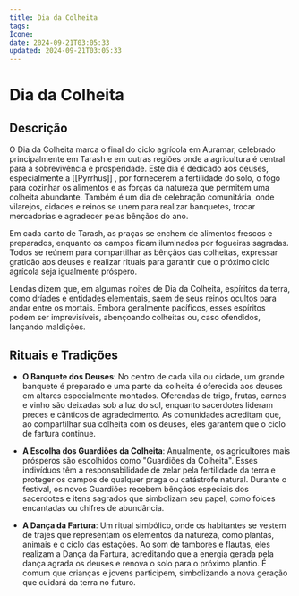 ```yaml
---
title: Dia da Colheita
tags:
Ícone:
date: 2024-09-21T03:05:33
updated: 2024-09-21T03:05:33
---
```


# Dia da Colheita

## Descrição

O Dia da Colheita marca o final do ciclo agrícola em Auramar, celebrado principalmente em Tarash e em outras regiões onde a agricultura é central para a sobrevivência e prosperidade. Este dia é dedicado aos deuses, especialmente a [[Pyrrhus]] , por fornecerem a fertilidade do solo, o fogo para cozinhar os alimentos e as forças da natureza que permitem uma colheita abundante. Também é um dia de celebração comunitária, onde vilarejos, cidades e reinos se unem para realizar banquetes, trocar mercadorias e agradecer pelas bênçãos do ano.

Em cada canto de Tarash, as praças se enchem de alimentos frescos e preparados, enquanto os campos ficam iluminados por fogueiras sagradas. Todos se reúnem para compartilhar as bênçãos das colheitas, expressar gratidão aos deuses e realizar rituais para garantir que o próximo ciclo agrícola seja igualmente próspero.

Lendas dizem que, em algumas noites de Dia da Colheita, espíritos da terra, como dríades e entidades elementais, saem de seus reinos ocultos para andar entre os mortais. Embora geralmente pacíficos, esses espíritos podem ser imprevisíveis, abençoando colheitas ou, caso ofendidos, lançando maldições.

## Rituais e Tradições

- **O Banquete dos Deuses**: No centro de cada vila ou cidade, um grande banquete é preparado e uma parte da colheita é oferecida aos deuses em altares especialmente montados. Oferendas de trigo, frutas, carnes e vinho são deixadas sob a luz do sol, enquanto sacerdotes lideram preces e cânticos de agradecimento. As comunidades acreditam que, ao compartilhar sua colheita com os deuses, eles garantem que o ciclo de fartura continue.

- **A Escolha dos Guardiões da Colheita**: Anualmente, os agricultores mais prósperos são escolhidos como "Guardiões da Colheita". Esses indivíduos têm a responsabilidade de zelar pela fertilidade da terra e proteger os campos de qualquer praga ou catástrofe natural. Durante o festival, os novos Guardiões recebem bênçãos especiais dos sacerdotes e itens sagrados que simbolizam seu papel, como foices encantadas ou chifres de abundância.

- **A Dança da Fartura**: Um ritual simbólico, onde os habitantes se vestem de trajes que representam os elementos da natureza, como plantas, animais e o ciclo das estações. Ao som de tambores e flautas, eles realizam a Dança da Fartura, acreditando que a energia gerada pela dança agrada os deuses e renova o solo para o próximo plantio. É comum que crianças e jovens participem, simbolizando a nova geração que cuidará da terra no futuro.
